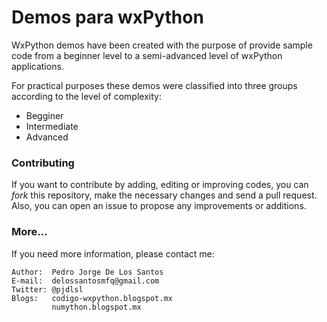 # Demos para wxPython 

WxPython demos have been created with the purpose of provide sample code from a beginner level to a 
semi-advanced level of wxPython applications.

For practical purposes these demos were classified into three groups according to the level of complexity:

* Begginer
* Intermediate
* Advanced

<!-- El nivel *principiante* contiene ejemplos básicos de los controles más utilizados en wxPython, siendo códigos muy 
reducidos y sencillos que puedan ser comprendidos por alguien que está iniciando en el desarrollo de interfaces 
gráficas en wxPython.

El nivel *intermedio* contiene ejemplos más elaborados de controles ordinarios, e incluye también códigos básicos de 
controles gráficos más complejos.

El nivel avanzado (o semi-avanzado, porque siempre hay algo más avanzado) contiene ejemplos de aplicaciones que necesitan 
un poco más de destreza y sobre todo familiarización con el desarrollo de aplicaciones en Python y wxPython. Además de 
algunos códigos que implementan controles personalizados heredados de los nativos de wxPython. -->

### Contributing

<!-- Si quieres contribuir adicionando, corrigiendo y/o mejorando los códigos, puedes *forkear* este repositorio, realizar las 
modificaciones pertinentes y hacer un *pull request*. O bien abrir un *issue* para proponer cualquier tipo de mejora o adiciones. -->

If you want to contribute by adding, editing or improving codes, you can *fork* this repository, make the 
necessary changes and send a pull request. Also, you can open an issue to propose any improvements or additions.

### More...

If you need more information, please contact me:

```
Author:  Pedro Jorge De Los Santos
E-mail:  delossantosmfq@gmail.com
Twitter: @pjdlsl
Blogs:   codigo-wxpython.blogspot.mx
	     numython.blogspot.mx
```